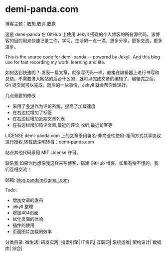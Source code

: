 demi-panda.com
====

博客主题：敢想,敢评,敢赢

这是 demi-panda 在 GitHub 上使用 Jekyll 搭建的个人博客的所有源代码。该博客的目的用来快速记录工作，学习，生活的一点一滴。更多分享，更多交流，更多进步。

This is the source code for demi-panda -- powered by Jekyll. And this blog use for fast recording my work, learning and life.

如何达到快速呢？
发表一篇文章，就像写代码一样，直接在编辑器上进行书写和总结。不需要进入网站的后台什么的，就可以完成文章的编辑了。编辑完之后，Git 提交就可以完成。随后的一些事情，Jekyll 就会帮你处理好。

几点重要的修改                                                                        
* 采用了[多说](http://duoshuo.com)作为评论系统，提高了加载速度
* 在右边栏增加了标签
* 在右边栏增加近期文章列表
* 在右边栏增加热评文章,最近的评论,收听,最近访客等


LICENSE
demi-panda.com 上的文章采用署名-非商业性使用-相同方式共享协议进行授权,转载请注明转自：demi-panda.com

站点其他代码采用 MIT License 许可。

联系我
如果你也想像我这样来写博客，搭建 GitHub 博客，如果有啥不懂的，我们互相交流！

邮箱: blog.pandam@gmail.com

Todo:
* 增加文章的发布
* jekyll 整理
* 增加404页面
* 优化页面的体验
* 插件的使用
* 页面图片加载的效率

分类目录:
微生活| 研发实践| 搜索引擎| IT资讯| 互联网| 系统运维| 架构设计| 数据库| 综合|
